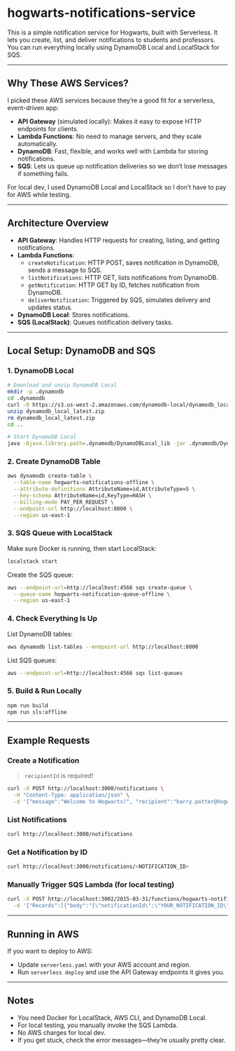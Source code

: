 # hogwarts-notifications-service

This is a simple notification service for Hogwarts, built with Serverless. It lets you create, list, and deliver notifications to students and professors. You can run everything locally using DynamoDB Local and LocalStack for SQS.

---

## Why These AWS Services?

I picked these AWS services because they’re a good fit for a serverless, event-driven app:

- **API Gateway** (simulated locally): Makes it easy to expose HTTP endpoints for clients.
- **Lambda Functions**: No need to manage servers, and they scale automatically.
- **DynamoDB**: Fast, flexible, and works well with Lambda for storing notifications.
- **SQS**: Lets us queue up notification deliveries so we don’t lose messages if something fails.

For local dev, I used DynamoDB Local and LocalStack so I don’t have to pay for AWS while testing.

---

## Architecture Overview

- **API Gateway**: Handles HTTP requests for creating, listing, and getting notifications.
- **Lambda Functions**:
  - `createNotification`: HTTP POST, saves notification in DynamoDB, sends a message to SQS.
  - `listNotifications`: HTTP GET, lists notifications from DynamoDB.
  - `getNotification`: HTTP GET by ID, fetches notification from DynamoDB.
  - `deliverNotification`: Triggered by SQS, simulates delivery and updates status.
- **DynamoDB Local**: Stores notifications.
- **SQS (LocalStack)**: Queues notification delivery tasks.

---

## Local Setup: DynamoDB and SQS

### 1. DynamoDB Local

```sh
# Download and unzip DynamoDB Local
mkdir -p .dynamodb
cd .dynamodb
curl -O https://s3.us-west-2.amazonaws.com/dynamodb-local/dynamodb_local_latest.zip
unzip dynamodb_local_latest.zip
rm dynamodb_local_latest.zip
cd ..

# Start DynamoDB Local
java -Djava.library.path=.dynamodb/DynamoDBLocal_lib -jar .dynamodb/DynamoDBLocal.jar -sharedDb -port 8000
```

### 2. Create DynamoDB Table

```sh
aws dynamodb create-table \
  --table-name hogwarts-notifications-offline \
  --attribute-definitions AttributeName=id,AttributeType=S \
  --key-schema AttributeName=id,KeyType=HASH \
  --billing-mode PAY_PER_REQUEST \
  --endpoint-url http://localhost:8000 \
  --region us-east-1
```

### 3. SQS Queue with LocalStack

Make sure Docker is running, then start LocalStack:

```sh
localstack start
```

Create the SQS queue:

```sh
aws --endpoint-url=http://localhost:4566 sqs create-queue \
  --queue-name hogwarts-notification-queue-offline \
  --region us-east-1
```

### 4. Check Everything Is Up

List DynamoDB tables:

```sh
aws dynamodb list-tables --endpoint-url http://localhost:8000
```

List SQS queues:

```sh
aws --endpoint-url=http://localhost:4566 sqs list-queues
```

### 5. Build & Run Locally

```sh
npm run build
npm run sls:offline
```

---

## Example Requests

### Create a Notification

> `recipientId` is required!

```sh
curl -X POST http://localhost:3000/notifications \
  -H "Content-Type: application/json" \
  -d '{"message":"Welcome to Hogwarts!", "recipient":"harry.potter@hogwarts.edu", "recipientId":"12345"}'
```

### List Notifications

```sh
curl http://localhost:3000/notifications
```

### Get a Notification by ID

```sh
curl http://localhost:3000/notifications/<NOTIFICATION_ID>
```

### Manually Trigger SQS Lambda (for local testing)

```sh
curl -X POST http://localhost:3002/2015-03-31/functions/hogwarts-notifications-service-offline-deliverNotification/invocations \
  -d '{"Records":[{"body":"{\"notificationId\":\"YOUR_NOTIFICATION_ID\"}"}]}'
```

---

## Running in AWS

If you want to deploy to AWS:

- Update `serverless.yaml` with your AWS account and region.
- Run `serverless deploy` and use the API Gateway endpoints it gives you.

---

## Notes

- You need Docker for LocalStack, AWS CLI, and DynamoDB Local.
- For local testing, you manually invoke the SQS Lambda.
- No AWS charges for local dev.
- If you get stuck, check the error messages—they’re usually pretty clear.
